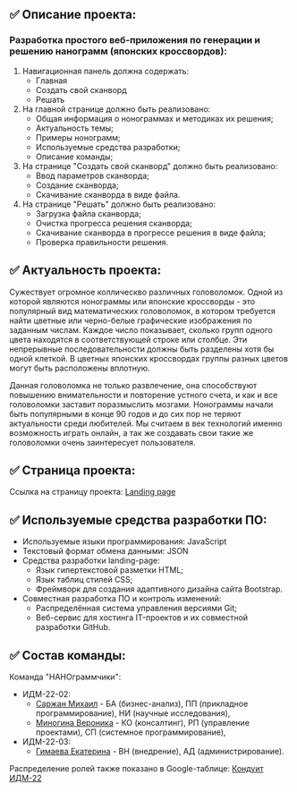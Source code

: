 ## ✅ Описание проекта:

### Разработка простого веб-приложения по генерации и решению нанограмм (японских кроссвордов):

1. Навигационная панель должна содержать:
    - Главная
    - Создать свой сканворд
    - Решать
2. На главной странице должно быть реализовано:
    - Общая информация о нонограммах и методиках их решения;
    - Актуальность темы;
    - Примеры нонограмм;
    - Используемые средства разработки;
    - Описание команды;
3. На странице "Создать свой сканворд" должно быть реализовано:
    - Ввод параметров сканворда;
    - Создание сканворда;
    - Скачивание сканворда в виде файла.
4. На странице "Решать" должно быть реализовано:
    - Загрузка файла сканворда;
    - Очистка прогресса решения сканворда;
    - Скачивание сканворда в прогрессе решения в виде файла;
    - Проверка правильности решения.

## ✅ Актуальность проекта:

Сужествует огромное коллическво различных головоломок. Одной из которой являются нонограммы или японские кроссворды - это популярный вид математических головоломок, в котором требуется найти цветные или черно-белые графические изображения по заданным числам. Каждое число показывает, сколько групп одного цвета находятся в соответствующей строке или столбце. Эти непрерывные последовательности должны быть разделены хотя бы одной клеткой. В цветных японских кроссвордах группы разных цветов могут быть расположены вплотную.

Данная головоломка не только развлечение, она способствуют повышению внимательности и повторение устного счета, и как и все головоломки заставит поразмыслить мозгами. Нонограммы начали быть популярными в конце 90 годов и до сих пор не теряют актуальности среди любителей. Мы считаем в век технологий именно возможность играть онлайн, а так же создавать свои такие же головоломки очень заинтересует пользователя.

## ✅ Страница проекта:
Ссылка на страницу проекта:
[Landing page](https://sarmiansim.github.io/ITLabs/)

## ✅ Используемые средства разработки ПО:

- Используемые языки программирования: JavaScript
- Текстовый формат обмена данными: JSON
- Средства разработки landing-page:
    - Язык гипертекстовой разметки HTML;
    - Язык таблиц стилей CSS;
    - Фреймворк для создания адаптивного дизайна сайта Bootstrap.
- Совместная разработка ПО и контроль изменений:
    - Распределённая система управления версиями Git;
    - Веб-сервис для хостинга IT-проектов и их совместной разработки GitHub.

## ✅ Состав команды:

Команда "НАНОграммчики":

+ ИДМ-22-02:
   * [Саржан Михаил](https://SarmiAnsim.github.io) - БА (бизнес-анализ), ПП (прикладное программирование), НИ (научные исследования),
   * [Миногина Вероника](https://github.com/veronikamin/laboratory_works_IT) - КО (консалтинг), РП (управление проектами), СП (системное программирование),
+ ИДМ-22-03:
   * [Гимаева Екатерина](https://github.com/KatorinaRain/-Internet-Technologies) - ВН (внедрение), АД (администрирование).

Распределение ролей также показано в Google-таблице:
[Кондуит ИДМ-22](https://docs.google.com/spreadsheets/d/1ypxgDUpNsaAK5PH90dTfGKdtDnWaeEDWfupEbDokN6A/edit?usp=sharing)

